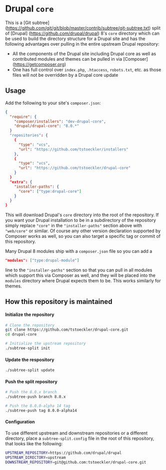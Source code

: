 Drupal `core`
============

This is a [Git subtree] (https://github.com/git/git/blob/master/contrib/subtree/git-subtree.txt) split of [Drupal] (https://github.com/drupal/drupal) 8's `core` directory which can be used to build the directory structure for a Drupal site and has the following advantages over pulling in the entire upstream Drupal repository:
- All the components of the Drupal site including Drupal core as well as contributed modules and themes can be pulled in via [Composer] (https://getcomposer.org)
- One has full control over `index.php`, `.htaccess`, `robots.txt`, etc. as those files will not be overridden by a Drupal core update

Usage
---
Add the following to your site's `composer.json`:
``` json
{
  "require": {
    "composer/installers": "dev-drupal-core",
    "drupal/drupal-core": "8.0.*"
  }
  "repositories": {
    {
      "type": "vcs",
      "url": "https://github.com/tstoeckler/installers"
    },
    {
      "type": "vcs",
      "url": "https://github.com/tstoeckler/drupal-core"
    }
  }
  "extra": {
    "installer-paths": {
      "core": ["type:drupal-core"]
    }
  }
}
```
This will download Drupal's `core` directory into the root of the repository. If you want your Drupal installation to be in a subdirectory of the repository simply replace `"core"` in the `"installer-paths"` section above with `"web/core"` or similar. Of course any other version declaration supported by Composer works as well, so you can also target a specific tag or commit of this repository.

Many Drupal 8 modules ship with a `composer.json` file so you can add a 
``` json
"modules": ["type:drupal-module"]
```
line to the `"installer-paths"` section so that you can pull in all modules which support this via Composer as well, and they will be placed into the `modules` directory where Drupal expects them to be. This works similarly for themes.

How this repository is maintained
----

#### Initialize the repository
``` bash
# Clone the repository
git clone https://github.com/tstoeckler/drupal-core.git
cd drupal-core

# Initialize the upstream repository
./subtree-split init
```

#### Update the respository
``` bash
./subtree-split update
```

#### Push the split repository
```bash
# Push the 8.0.x branch
./subtree-push branch 8.0.x

# Push the 8.0.0-alpha 14 tag
./subtree-push tag 8.0.0-alpha14
```

#### Configuration
To use different upstream and downstream repositories or a different directory,
place a `subtree-split.config` file in the root of this repository, that looks
like the following:
```bash
UPSTREAM_REPOSITORY=https://github.com/drupal/drupal
UPSTREAM_DIRECTORY=upstream
DOWNSTREAM_REPOSITORY=git@github.com:tstoeckler/drupal-core.git
```

